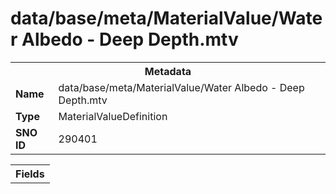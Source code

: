 <h1>data/base/meta/MaterialValue/Water Albedo - Deep Depth.mtv</h1><table><tr><th colspan="100%">Metadata</th></tr><tr><td><b>Name</b></td><td>data/base/meta/MaterialValue/Water Albedo - Deep Depth.mtv</td></tr><tr><td><b>Type</b></td><td>MaterialValueDefinition</td></tr><tr><td><b>SNO ID</b></td><td>290401</td></tr></table>

<table><tr><th colspan="100%">Fields</th></tr></table>

